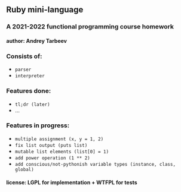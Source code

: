 ## Ruby mini-language

### A 2021-2022 functional programming course homework

#### author: Andrey Tarbeev

### Consists of:
- `parser`
- `interpreter`

### Features done:
- `tl;dr (later)`
- ...

### Features in progress:
- `multiple assignment (x, y = 1, 2)`
- `fix list output (puts list)`
- `mutable list elements (list[0] = 1)`
- `add power operation (1 ** 2)`
- `add conscious/not-pythonish variable types (instance, class, global)`

#### license: LGPL for implementation + WTFPL for tests
